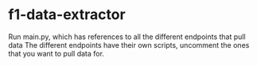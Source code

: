 # f1-data-extractor
Run main.py, which has references to all the different endpoints that pull data
The different endpoints have their own scripts, uncomment the ones that you want to pull data for.
